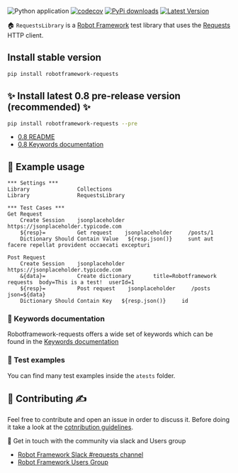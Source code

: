 ![Python application](https://github.com/MarketSquare/robotframework-requests/workflows/Python%20application/badge.svg?branch=master)
[![codecov](https://codecov.io/gh/MarketSquare/robotframework-requests/branch/master/graph/badge.svg)](https://codecov.io/gh/MarketSquare/robotframework-requests)
[![PyPi downloads](https://img.shields.io/pypi/dm/robotframework-requests.svg)](https://pypi.python.org/pypi/robotframework-requests)
[![Latest Version](https://img.shields.io/pypi/v/robotframework-requests.svg)](https://pypi.python.org/pypi/robotframework-requests)

🏠 ``RequestsLibrary`` is a [Robot Framework](https://robotframework.org/) test library that uses the [Requests](https://github.com/kennethreitz/requests) HTTP client.


## Install stable version
```sh
pip install robotframework-requests
```

## ✨ Install latest 0.8 pre-release version (recommended) ✨
```sh
pip install robotframework-requests --pre
```
- [0.8 README](https://github.com/MarketSquare/robotframework-requests/blob/0.8/README.md)
- [0.8 Keywords documentation](https://robotframework-requests.netlify.app/doc/requestslibrary)

## 🤖 Example usage
```robotframework
*** Settings ***
Library               Collections
Library               RequestsLibrary

*** Test Cases ***
Get Request
    Create Session    jsonplaceholder         https://jsonplaceholder.typicode.com
    ${resp}=          Get request    jsonplaceholder     /posts/1
    Dictionary Should Contain Value   ${resp.json()}     sunt aut facere repellat provident occaecati excepturi

Post Request
    Create Session    jsonplaceholder         https://jsonplaceholder.typicode.com
    &{data}=          Create dictionary       title=Robotframework requests  body=This is a test!  userId=1
    ${resp}=          Post request    jsonplaceholder     /posts    json=${data}
    Dictionary Should Contain Key   ${resp.json()}     id
```
### 📖 Keywords documentation
Robotframework-requests offers a wide set of keywords which can be found in the [Keywords documentation](http://marketsquare.github.io/robotframework-requests/doc/RequestsLibrary.html)

### 🔬 Test examples
You can find many test examples inside the `atests` folder.

## 🤝 Contributing ✍️
Feel free to contribute and open an issue in order to discuss it. Before doing it take a look at the [cotnribution guidelines](CONTRIBUTING.md).

📢 Get in touch with the community via slack and Users group
- [Robot Framework Slack #requests channel](https://robotframework-slack-invite.herokuapp.com/)
- [Robot Framework Users Group](https://groups.google.com/forum/#!forum/robotframework-users)


